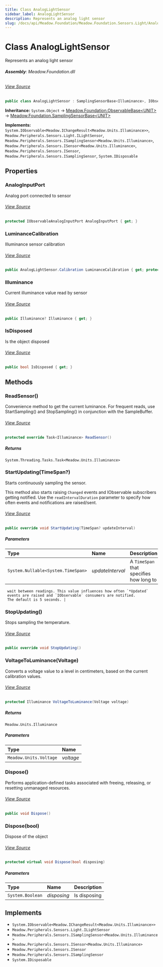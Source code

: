 ```yaml
---
title: Class AnalogLightSensor
sidebar_label: AnalogLightSensor
description: Represents an analog light sensor
slug: /docs/api/Meadow.Foundation/Meadow.Foundation.Sensors.Light/AnalogLightSensor
---
```

# Class AnalogLightSensor
Represents an analog light sensor

###### **Assembly**: Meadow.Foundation.dll
###### [View Source](https://github.com/WildernessLabs/Meadow.Foundation.git/blob/develop/Source/Meadow.Foundation.Core/Sensors/Light/AnalogLightSensor.cs#L12)
```csharp title="Declaration"
public class AnalogLightSensor : SamplingSensorBase<Illuminance>, IObservable<IChangeResult<Illuminance>>, ILightSensor, ISamplingSensor<Illuminance>, ISensor<Illuminance>, ISensor, ISamplingSensor, IDisposable
```
**Inheritance:** `System.Object` -> [Meadow.Foundation.ObservableBase&lt;UNIT&gt;](../Meadow.Foundation/ObservableBase`UNIT`) -> [Meadow.Foundation.SamplingSensorBase&lt;UNIT&gt;](../Meadow.Foundation/SamplingSensorBase`UNIT`)

**Implements:**  
`System.IObservable<Meadow.IChangeResult<Meadow.Units.Illuminance>>`, `Meadow.Peripherals.Sensors.Light.ILightSensor`, `Meadow.Peripherals.Sensors.ISamplingSensor<Meadow.Units.Illuminance>`, `Meadow.Peripherals.Sensors.ISensor<Meadow.Units.Illuminance>`, `Meadow.Peripherals.Sensors.ISensor`, `Meadow.Peripherals.Sensors.ISamplingSensor`, `System.IDisposable`

## Properties
### AnalogInputPort
Analog port connected to sensor
###### [View Source](https://github.com/WildernessLabs/Meadow.Foundation.git/blob/develop/Source/Meadow.Foundation.Core/Sensors/Light/AnalogLightSensor.cs#L18)
```csharp title="Declaration"
protected IObservableAnalogInputPort AnalogInputPort { get; }
```
### LuminanceCalibration
Illuminance sensor calibration
###### [View Source](https://github.com/WildernessLabs/Meadow.Foundation.git/blob/develop/Source/Meadow.Foundation.Core/Sensors/Light/AnalogLightSensor.cs#L23)
```csharp title="Declaration"
public AnalogLightSensor.Calibration LuminanceCalibration { get; protected set; }
```
### Illuminance
Current illuminance value read by sensor
###### [View Source](https://github.com/WildernessLabs/Meadow.Foundation.git/blob/develop/Source/Meadow.Foundation.Core/Sensors/Light/AnalogLightSensor.cs#L28)
```csharp title="Declaration"
public Illuminance? Illuminance { get; }
```
### IsDisposed
Is the object disposed
###### [View Source](https://github.com/WildernessLabs/Meadow.Foundation.git/blob/develop/Source/Meadow.Foundation.Core/Sensors/Light/AnalogLightSensor.cs#L34)
```csharp title="Declaration"
public bool IsDisposed { get; }
```
## Methods
### ReadSensor()
Convenience method to get the current luminance. For frequent reads, use
StartSampling() and StopSampling() in conjunction with the SampleBuffer.
###### [View Source](https://github.com/WildernessLabs/Meadow.Foundation.git/blob/develop/Source/Meadow.Foundation.Core/Sensors/Light/AnalogLightSensor.cs#L93)
```csharp title="Declaration"
protected override Task<Illuminance> ReadSensor()
```

##### Returns

`System.Threading.Tasks.Task<Meadow.Units.Illuminance>`
### StartUpdating(TimeSpan?)
Starts continuously sampling the sensor.

This method also starts raising `Changed` events and IObservable
subscribers getting notified. Use the `readIntervalDuration` parameter
to specify how often events and notifications are raised/sent.
###### [View Source](https://github.com/WildernessLabs/Meadow.Foundation.git/blob/develop/Source/Meadow.Foundation.Core/Sensors/Light/AnalogLightSensor.cs#L110)
```csharp title="Declaration"
public override void StartUpdating(TimeSpan? updateInterval)
```

##### Parameters

| Type | Name | Description |
|:--- |:--- |:--- |
| `System.Nullable<System.TimeSpan>` | *updateInterval* | A `TimeSpan` that specifies how long to
     wait between readings. This value influences how often `*Updated`
     events are raised and `IObservable` consumers are notified.
     The default is 5 seconds. |

### StopUpdating()
Stops sampling the temperature.
###### [View Source](https://github.com/WildernessLabs/Meadow.Foundation.git/blob/develop/Source/Meadow.Foundation.Core/Sensors/Light/AnalogLightSensor.cs#L118)
```csharp title="Declaration"
public override void StopUpdating()
```
### VoltageToLuminance(Voltage)
Converts a voltage value to a level in centimeters, based on the current
calibration values.
###### [View Source](https://github.com/WildernessLabs/Meadow.Foundation.git/blob/develop/Source/Meadow.Foundation.Core/Sensors/Light/AnalogLightSensor.cs#L129)
```csharp title="Declaration"
protected Illuminance VoltageToLuminance(Voltage voltage)
```

##### Returns

`Meadow.Units.Illuminance`

##### Parameters

| Type | Name |
|:--- |:--- |
| `Meadow.Units.Voltage` | *voltage* |

### Dispose()
Performs application-defined tasks associated with freeing, releasing, or resetting unmanaged resources.
###### [View Source](https://github.com/WildernessLabs/Meadow.Foundation.git/blob/develop/Source/Meadow.Foundation.Core/Sensors/Light/AnalogLightSensor.cs#L139)
```csharp title="Declaration"
public void Dispose()
```
### Dispose(bool)
Dispose of the object
###### [View Source](https://github.com/WildernessLabs/Meadow.Foundation.git/blob/develop/Source/Meadow.Foundation.Core/Sensors/Light/AnalogLightSensor.cs#L149)
```csharp title="Declaration"
protected virtual void Dispose(bool disposing)
```

##### Parameters

| Type | Name | Description |
|:--- |:--- |:--- |
| `System.Boolean` | *disposing* | Is disposing |


## Implements

* `System.IObservable<Meadow.IChangeResult<Meadow.Units.Illuminance>>`
* `Meadow.Peripherals.Sensors.Light.ILightSensor`
* `Meadow.Peripherals.Sensors.ISamplingSensor<Meadow.Units.Illuminance>`
* `Meadow.Peripherals.Sensors.ISensor<Meadow.Units.Illuminance>`
* `Meadow.Peripherals.Sensors.ISensor`
* `Meadow.Peripherals.Sensors.ISamplingSensor`
* `System.IDisposable`

